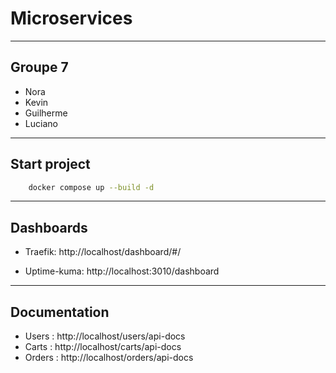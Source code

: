 # Microservices

---

## Groupe 7

- Nora
- Kevin 
- Guilherme 
- Luciano 

---

## Start project

```bash
    docker compose up --build -d
```

---

## Dashboards

 - Traefik: http://localhost/dashboard/#/

 - Uptime-kuma: http://localhost:3010/dashboard

---

## Documentation

- Users : http://localhost/users/api-docs
- Carts : http://localhost/carts/api-docs
- Orders : http://localhost/orders/api-docs
